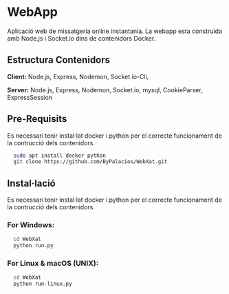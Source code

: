 
# WebApp

Aplicació web de missatgeria online instantania.
La webapp esta construida amb Node.js i Socket.io dins de contenidors Docker. 

## Estructura Contenidors


**Client:** Node.js, Express, Nodemon, Socket.io-Cli, 

**Server:** Node.js, Express, Nodemon, Socket.io, mysql, CookieParser, ExpressSession


## Pre-Requisits

Es necessari tenir instal·lat docker i python per el correcte funcionament de la contrucció dels contenidors.

```bash
  sudo apt install docker python
  git clone https://github.com/ByPalacios/WebXat.git
```

## Instal·lació

Es necessari tenir instal·lat docker i python per el correcte funcionament de la contrucció dels contenidors.

### For Windows:
```bash
  cd WebXat
  python run.py
```

### For Linux & macOS (UNIX):
```bash
  cd WebXat
  python run-linux.py
```

